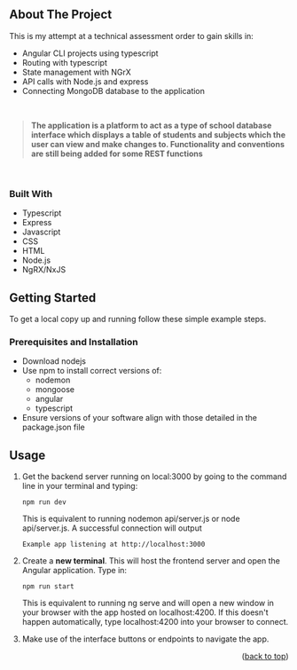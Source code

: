 <!-- ABOUT THE PROJECT -->
## About The Project

This is my attempt at a technical assessment order to gain skills in:
* Angular CLI projects using typescript
* Routing with typescript
* State management with NGrX
* API calls with Node.js and express
* Connecting MongoDB database to the application


<br>

>**The application is a platform to act as a type of school database interface which displays a table of students and subjects which the user can view and make changes to. Functionality and conventions are still being added for some REST functions** 

<br>

### Built With

* Typescript
* Express
* Javascript
* CSS
* HTML
* Node.js
* NgRX/NxJS


<!-- GETTING STARTED -->
## Getting Started

To get a local copy up and running follow these simple example steps.

### Prerequisites and Installation

* Download nodejs
* Use npm to install correct versions of:
    - nodemon
    - mongoose
    - angular
    - typescript
* Ensure versions of your software align with those detailed in the package.json file


<!-- USAGE EXAMPLES -->
## Usage

1. Get the backend server running on local:3000 by going to the command line in your terminal and typing:
    ```
    npm run dev
    ```
    This is equivalent to running nodemon api/server.js or node api/server.js. A successful connection will output 
    ```
    Example app listening at http://localhost:3000
    ```

2. Create a **new terminal**. This will host the frontend server and open the Angular application. Type in:
    ```
    npm run start
    ```
    This is equivalent to running ng serve and will open a new window in your browser with the app hosted on localhost:4200. If this doesn't happen automatically, type localhost:4200 into your browser to connect.

3. Make use of the interface buttons or endpoints to navigate the app.



<p align="right">(<a href="#About-The-Project">back to top</a>)</p>
